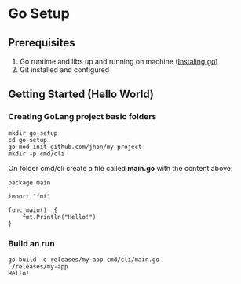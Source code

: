 # Go Setup

## Prerequisites
1. Go runtime and libs up and running on machine ([Instaling go](https://golang.org/doc/install))
1. Git installed and configured
 
## Getting Started (Hello World)

### Creating GoLang project basic folders

```
mkdir go-setup
cd go-setup
go mod init github.com/jhon/my-project
mkdir -p cmd/cli
```

On folder cmd/cli create a file called **main.go** with the content above:

```
package main

import "fmt"

func main()  {
	fmt.Println("Hello!")
}
```

### Build an run

```
go build -o releases/my-app cmd/cli/main.go
./releases/my-app 
Hello!
```
